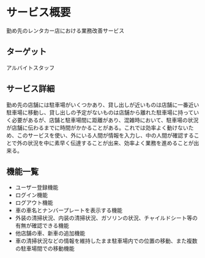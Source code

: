 # サービス概要
勤め先のレンタカー店における業務改善サービス

## ターゲット
アルバイトスタッフ

## サービス詳細
勤め先の店舗には駐車場がいくつかあり、貸し出しが近いものは店舗に一番近い駐車場に移動し、貸し出しの予定がないものは店舗から離れた駐車場に持っていく必要があるが、店舗と駐車場間に距離があり、混雑時において、駐車場の状況が店舗に伝わるまでに時間がかかることがある。これでは効率よく動けないため、このサービスを使い、外にいる人間が情報を入力し、中の人間が確認することで外の状況を中に素早く伝達することが出来、効率よく業務を進めることが出来る。

## 機能一覧
- ユーザー登録機能
- ログイン機能
- ログアウト機能
- 車の車名とナンバープレートを表示する機能
- 外装の清掃状況、内装の清掃状況、ガソリンの状況、チャイルドシート等の有無が確認できる機能
- 他店舗の車、新車の追加機能
- 車の清掃状況などの情報を維持したまま駐車場内での位置の移動、また複数の駐車場間での移動機能 
